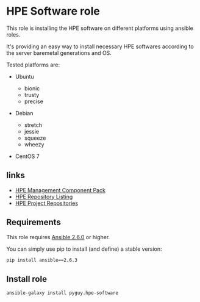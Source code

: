 HPE Software role
=================

This role is installing the HPE software on different platforms using ansible roles.

It's providing an easy way to install necessary HPE softwares according to the
server baremetal generations and OS.

Tested platforms are:

  * Ubuntu
    * bionic
    * trusty
    * precise


  * Debian
    * stretch
    * jessie
    * squeeze
    * wheezy


  * CentOS 7

links
-----

* [HPE Management Component Pack](https://downloads.linux.hpe.com/SDR/project/mcp/)
* [HPE Repository Listing](http://downloads.linux.hpe.com/SDR/repo/)
* [HPE Project Repositories](https://downloads.linux.hpe.com/SDR/index.html)

Requirements
------------

This role requires [Ansible 2.6.0](https://docs.ansible.com/ansible/devel/roadmap/ROADMAP_2_6.html) or higher.

You can simply use pip to install (and define) a stable version:

```sh
pip install ansible==2.6.3
```

Install role
------------
```sh
ansible-galaxy install pyguy.hpe-software
```
